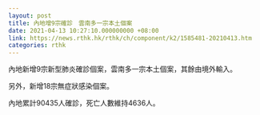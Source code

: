 ```yaml
---
layout: post
title: 內地增9宗確診　雲南多一宗本土個案
date: 2021-04-13 10:27:10.000000000 +08:00
link: https://news.rthk.hk/rthk/ch/component/k2/1585481-20210413.htm
categories: rthk
---
```


內地新增9宗新型肺炎確診個案，雲南多一宗本土個案，其餘由境外輸入。

另外，新增18宗無症狀感染個案。

內地累計90435人確診，死亡人數維持4636人。
